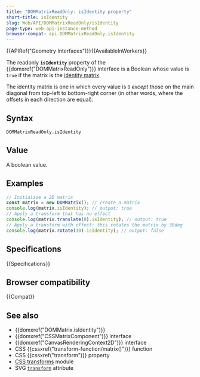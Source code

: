 ```yaml
---
title: "DOMMatrixReadOnly: isIdentity property"
short-title: isIdentity
slug: Web/API/DOMMatrixReadOnly/isIdentity
page-type: web-api-instance-method
browser-compat: api.DOMMatrixReadOnly.isIdentity
---
```


{{APIRef("Geometry Interfaces")}}{{AvailableInWorkers}}

The readonly **`isIdentity`** property of the {{domxref("DOMMatrixReadOnly")}} interface is a Boolean whose value is `true` if the matrix is the [identity matrix](https://en.wikipedia.org/wiki/Identity_matrix).

The identity matrix is one in which every value is `0` _except_ those on the main diagonal from top-left to bottom-right corner (in other words, where the offsets in each direction are equal).

## Syntax

```js-nolint
DOMMatrixReadOnly.isIdentity
```

## Value

A boolean value.

## Examples

```js
// Initialize a 2D matrix
const matrix = new DOMMatrix(); // create a matrix
console.log(matrix.isIdentity); // output: true
// Apply a transform that has no effect
console.log(matrix.translate(0).isIdentity); // output: true
// Apply a transform with effect: this rotates the matrix by 30deg
console.log(matrix.rotate(30).isIdentity); // output: false
```

## Specifications

{{Specifications}}

## Browser compatibility

{{Compat}}

## See also

- {{domxref("DOMMatrix.isIdentity")}}
- {{domxref("CSSMatrixComponent")}} interface
- {{domxref("CanvasRenderingContext2D")}} interface
- CSS {{cssxref("transform-function/matrix()")}} function
- CSS {{cssxref("transform")}} property
- [CSS transforms](/en-US/docs/Web/CSS/CSS_transforms) module
- SVG [`transform`](/en-US/docs/Web/SVG/Attribute/transform) attribute
